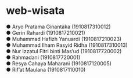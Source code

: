 # web-wisata
● Aryo Pratama Ginantaka		        (1910817310012)<br>
● Gerin Rahardi			                (1910817210021)<br>
● Muhammad Hafizh Yanuardi 	        (1910817210023)<br>
● Muhammad Ilham Rasyid Ridha       (1910817310013)<br>
● Nur Izzatul Fitri binti Mas’ud		(1910817720002)<br>
● Rahmadani				                  (1910817720001)<br>
● Resya Cahaya Maharani		          (1910817120005)<br>
● Rif’at Maulana 			              (1910817110010)
